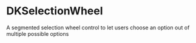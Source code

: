 # DKSelectionWheel
A segmented selection wheel control to let users choose an option out of multiple possible options
